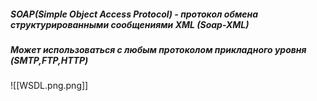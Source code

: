 ##### __SOAP(Simple Object Access Protocol)__ - протокол обмена структурированными сообщениями XML (Soap-XML)

##### Может использоваться с любым протоколом прикладного уровня (SMTP,FTP,HTTP)


![[WSDL.png.png]]